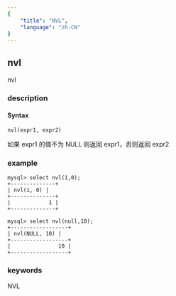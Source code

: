 ```yaml
---
{
    "title": "NVL",
    "language": "zh-CN"
}
---
```


<!-- 
Licensed to the Apache Software Foundation (ASF) under one
or more contributor license agreements.  See the NOTICE file
distributed with this work for additional information
regarding copyright ownership.  The ASF licenses this file
to you under the Apache License, Version 2.0 (the
"License"); you may not use this file except in compliance
with the License.  You may obtain a copy of the License at

  http://www.apache.org/licenses/LICENSE-2.0

Unless required by applicable law or agreed to in writing,
software distributed under the License is distributed on an
"AS IS" BASIS, WITHOUT WARRANTIES OR CONDITIONS OF ANY
KIND, either express or implied.  See the License for the
specific language governing permissions and limitations
under the License.
-->

## nvl

<version since="1.2.0">

nvl

</version>

### description
#### Syntax

`nvl(expr1, expr2)`


如果 expr1 的值不为 NULL 则返回 expr1，否则返回 expr2

### example

```
mysql> select nvl(1,0);
+--------------+
| nvl(1, 0) |
+--------------+
|            1 |
+--------------+

mysql> select nvl(null,10);
+------------------+
| nvl(NULL, 10) |
+------------------+
|               10 |
+------------------+
```
### keywords
NVL
